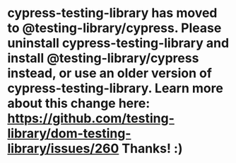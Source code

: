# cypress-testing-library has moved to @testing-library/cypress. Please uninstall cypress-testing-library and install @testing-library/cypress instead, or use an older version of cypress-testing-library. Learn more about this change here: https://github.com/testing-library/dom-testing-library/issues/260 Thanks! :)
